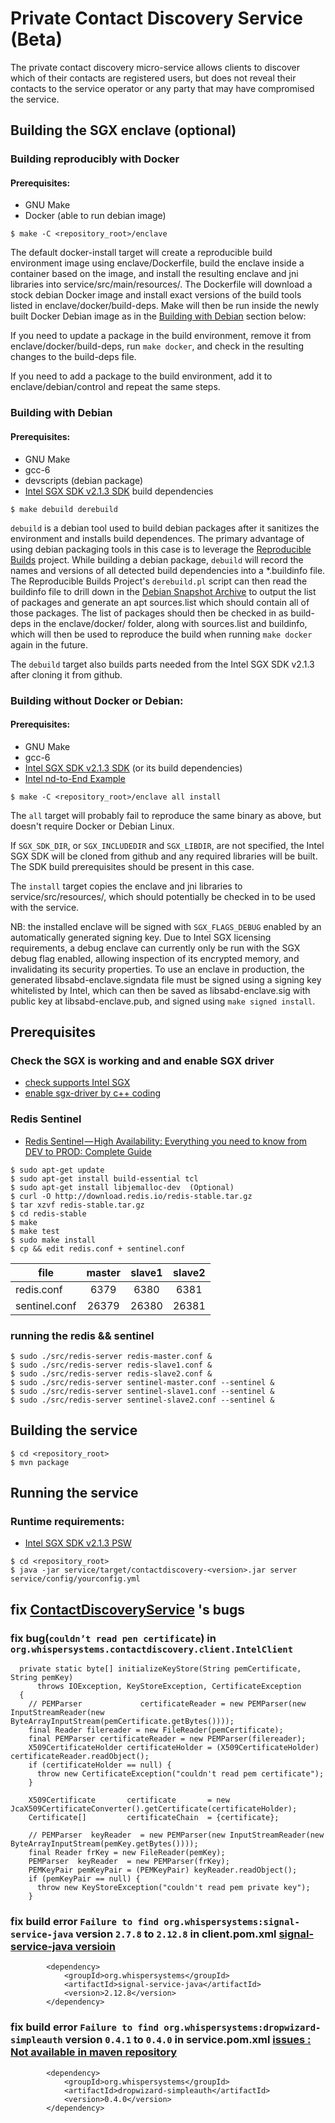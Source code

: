 # Private Contact Discovery Service (Beta)

The private contact discovery micro-service allows clients to discover which of their
contacts are registered users, but does not reveal their contacts to the service operator
or any party that may have compromised the service.

## Building the SGX enclave (optional)

### Building reproducibly with Docker

#### Prerequisites:
- GNU Make
- Docker (able to run debian image)

`````
$ make -C <repository_root>/enclave
`````

The default docker-install target will create a reproducible build environment image using
enclave/Dockerfile, build the enclave inside a container based on the image, and install
the resulting enclave and jni libraries into service/src/main/resources/. The Dockerfile
will download a stock debian Docker image and install exact versions of the build tools
listed in enclave/docker/build-deps. Make will then be run inside the newly built Docker
Debian image as in the [Building with Debian](#building-with-debian) section below:

If you need to update a package in the build environment, remove it from
enclave/docker/build-deps, run `make docker`, and check in the resulting changes to the
build-deps file.

If you need to add a package to the build environment, add it to enclave/debian/control
and repeat the same steps.

### Building with Debian

#### Prerequisites:
- GNU Make
- gcc-6
- devscripts (debian package)
- [Intel SGX SDK v2.1.3 SDK](https://github.com/intel/linux-sgx/tree/sgx_2.1.3) build dependencies

`````
$ make debuild derebuild
`````

`debuild` is a debian tool used to build debian packages after it sanitizes the
environment and installs build dependences. The primary advantage of using debian
packaging tools in this case is to leverage the [Reproducible
Builds](https://wiki.debian.org/ReproducibleBuilds) project. While building a debian
package, `debuild` will record the names and versions of all detected build dependencies
into a *.buildinfo file. The Reproducible Builds Project's `derebuild.pl` script can then
read the buildinfo file to drill down in the [Debian Snapshot
Archive](http://snapshot.debian.org/) to output the list of packages and generate an apt
sources.list which should contain all of those packages. The list of packages should then
be checked in as build-deps in the enclave/docker/ folder, along with sources.list and
buildinfo, which will then be used to reproduce the build when running `make docker`
again in the future.

The `debuild` target also builds parts needed from the Intel SGX SDK v2.1.3 after cloning it
from github.

### Building without Docker or Debian:

#### Prerequisites:
- GNU Make
- gcc-6
- [Intel SGX SDK v2.1.3 SDK](https://github.com/intel/linux-sgx/tree/sgx_2.1.3) (or its build dependencies)
- [Intel nd-to-End Example](https://software.intel.com/en-us/articles/code-sample-intel-software-guard-extensions-remote-attestation-end-to-end-example)

`````
$ make -C <repository_root>/enclave all install
`````

The `all` target will probably fail to reproduce the same binary as above, but doesn't
require Docker or Debian Linux.

If `SGX_SDK_DIR`, or `SGX_INCLUDEDIR` and `SGX_LIBDIR`, are not specified, the Intel SGX SDK
will be cloned from github and any required libraries will be built. The SDK build
prerequisites should be present in this case.

The `install` target copies the enclave and jni libraries to service/src/resources/, which
should potentially be checked in to be used with the service.

NB: the installed enclave will be signed with `SGX_FLAGS_DEBUG` enabled by an automatically
generated signing key. Due to Intel SGX licensing requirements, a debug enclave can
currently only be run with the SGX debug flag enabled, allowing inspection of its
encrypted memory, and invalidating its security properties. To use an enclave in
production, the generated libsabd-enclave.signdata file must be signed using a signing key
whitelisted by Intel, which can then be saved as libsabd-enclave.sig with public key at
libsabd-enclave.pub, and signed using `make signed install`.

## Prerequisites

### Check the SGX is working and and enable SGX driver
- [check supports Intel SGX](https://github.com/ayeks/SGX-hardware)
- [enable sgx-driver by c++ coding](https://github.com/ericfjl/signal-test.git)

### Redis Sentinel
- [Redis Sentinel — High Availability: Everything you need to know from DEV to PROD: Complete Guide](https://medium.com/@amila922/redis-sentinel-high-availability-everything-you-need-to-know-from-dev-to-prod-complete-guide-deb198e70ea6
)


`````
$ sudo apt-get update
$ sudo apt-get install build-essential tcl
$ sudo apt-get install libjemalloc-dev  (Optional)
$ curl -O http://download.redis.io/redis-stable.tar.gz
$ tar xzvf redis-stable.tar.gz
$ cd redis-stable
$ make
$ make test
$ sudo make install
$ cp && edit redis.conf + sentinel.conf
`````
file|master|slave1|slave2
----|:----:|:-----:|:------:
redis.conf|6379|6380|6381
sentinel.conf|26379|26380|26381

### running the redis && sentinel
`````
$ sudo ./src/redis-server redis-master.conf &
$ sudo ./src/redis-server redis-slave1.conf &
$ sudo ./src/redis-server redis-slave2.conf &
$ sudo ./src/redis-server sentinel-master.conf --sentinel &
$ sudo ./src/redis-server sentinel-slave1.conf --sentinel &
$ sudo ./src/redis-server sentinel-slave2.conf --sentinel &
`````

## Building the service

`````
$ cd <repository_root>
$ mvn package
`````

## Running the service

### Runtime requirements:
- [Intel SGX SDK v2.1.3 PSW](https://github.com/intel/linux-sgx/tree/sgx_2.1.3#install-the-intelr-sgx-psw)

`````
$ cd <repository_root>
$ java -jar service/target/contactdiscovery-<version>.jar server service/config/yourconfig.yml
`````

## fix [ContactDiscoveryService](https://github.com/signalapp/ContactDiscoveryService) 's bugs 
### fix bug(`couldn’t read pen certificate`) in `org.whispersystems.contactdiscovery.client.IntelClient`
`````
  private static byte[] initializeKeyStore(String pemCertificate, String pemKey)
      throws IOException, KeyStoreException, CertificateException
  {
    // PEMParser             certificateReader = new PEMParser(new InputStreamReader(new ByteArrayInputStream(pemCertificate.getBytes())));
    final Reader filereader = new FileReader(pemCertificate);
    final PEMParser certificateReader = new PEMParser(filereader);
    X509CertificateHolder certificateHolder = (X509CertificateHolder) certificateReader.readObject();
    if (certificateHolder == null) {
      throw new CertificateException("couldn't read pem certificate");
    }

    X509Certificate       certificate       = new JcaX509CertificateConverter().getCertificate(certificateHolder);
    Certificate[]         certificateChain  = {certificate};

    // PEMParser  keyReader  = new PEMParser(new InputStreamReader(new ByteArrayInputStream(pemKey.getBytes())));
    final Reader frKey = new FileReader(pemKey);
    PEMParser  keyReader  = new PEMParser(frKey);
    PEMKeyPair pemKeyPair = (PEMKeyPair) keyReader.readObject();
    if (pemKeyPair == null) {
      throw new KeyStoreException("couldn't read pem private key");
    }
`````
### fix build error `Failure to find org.whispersystems:signal-service-java` version `2.7.8` to `2.12.8` in client.pom.xml [signal-service-java versioin](https://mvnrepository.com/artifact/com.github.turasa/signal-service-java)
`````
        <dependency>
            <groupId>org.whispersystems</groupId>
            <artifactId>signal-service-java</artifactId>
            <version>2.12.8</version>
        </dependency>
`````
### fix build error `Failure to find org.whispersystems:dropwizard-simpleauth` version `0.4.1` to `0.4.0` in service.pom.xml [issues : Not available in maven repository](https://github.com/signalapp/dropwizard-simpleauth/issues/4)
`````
        <dependency>
            <groupId>org.whispersystems</groupId>
            <artifactId>dropwizard-simpleauth</artifactId>
            <version>0.4.0</version>
        </dependency>
`````
